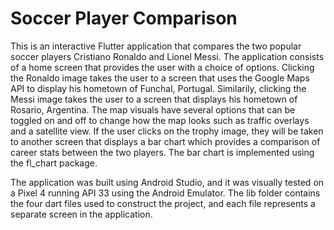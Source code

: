 # Soccer Player Comparison

This is an interactive Flutter application that compares the two popular soccer players Cristiano Ronaldo and Lionel Messi. The application consists of a
home screen that provides the user with a choice of options. Clicking the Ronaldo image takes the user to a screen that uses the Google Maps API to display
his hometown of Funchal, Portugal. Similarily, clicking the Messi image takes the user to a screen that displays his hometown of Rosario, Argentina. The
map visuals have several options that can be toggled on and off to change how the map looks such as traffic overlays and a satellite view. If the user
clicks on the trophy image, they will be taken to another screen that displays a bar chart which provides a comparison of career stats between the two
players. The bar chart is implemented using the fl_chart package.

The application was built using Android Studio, and it was visually tested on a Pixel 4 running API 33 using the Android Emulator. The lib folder contains
the four dart files used to construct the project, and each file represents a separate screen in the application.
